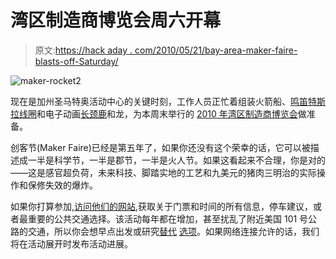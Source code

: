# 湾区制造商博览会周六开幕

> 原文:[https://hack aday . com/2010/05/21/bay-area-maker-faire-blasts-off-Saturday/](https://hackaday.com/2010/05/21/bay-area-maker-faire-blasts-off-saturday/)

![](../Images/08f7916305648f86d7d7c471af49965f.png "maker-rocket2")

现在是加州圣马特奥活动中心的关键时刻，工作人员正忙着组装火箭船、[鸣笛特斯拉线圈](http://hackaday.com/2008/06/12/singing-tesla-coils/)和电子动画[长颈鹿](http://hackaday.com/2010/04/13/giant-robotic-giraffe-getting-a-giant-robotic-facelift/)和龙，为本周末举行的 [2010 年湾区制造商博览会](http://www.makerfaire.com/)做准备。

创客节(Maker Faire)已经是第五年了，如果你还没有这个荣幸的话，它可以被描述成一半是科学节，一半是郡节，一半是火人节。如果这看起来不合理，你是对的——这是感官超负荷，未来科技、脚踏实地的工艺和九美元的猪肉三明治的实际操作和保修失效的爆炸。

如果你打算参加,[访问他们的网站](http://www.makerfaire.com/),获取关于门票和时间的所有信息，停车建议，或者最重要的公共交通选择。该活动每年都在增加，甚至扰乱了附近美国 101 号公路的交通，所以你会想早点出发或研究[替代](http://hackaday.com/2009/09/18/vintage-video-computing-across-america/) [选项](http://hackaday.com/2009/01/29/water-powered-jet-pack/)。如果网络连接允许的话，我们将在活动展开时发布活动进展。